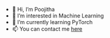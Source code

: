 - 👋 Hi, I’m Poojitha
- 👀 I’m interested in Machine Learning
- 🌱 I’m currently learning PyTorch
- 📫 You can contact me [here](mailto:poojithaanuvala@gmail.com)

